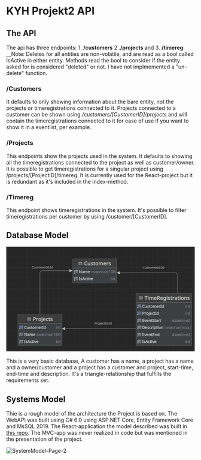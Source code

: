 # KYH Projekt2 API

## The API

The api has three endpoints: 1. __/customers__ 2 .__/projects__ and 3. __/timereg__.
__Note: Deletes for all entities are non-volatile, and are read as a bool called IsActive in either entity. Methods read the bool to consider if the entity asked for is considered "deleted" or not. I have not implmemented a "un-delete" function.

### /Customers

It defaults to only showing information about the bare entity, not the projects or timeregistrations connected to it. Projects connected to a customer can be shown using _/customers/[CustomerID]/projects_ and will contain the timeregistrations connected to it for ease of use if you want to show it in a eventlist, per example. 

### /Projects
This endpoints show the projects used in the system. It defaults to showing all the timeregistrations connected to the project as well as customer/owner. 
It is possible to get timeregistrations for a singular project using /projects/[ProjectID]/timereg. It is currently used for the React-project but it is  redundant as it's included in the index-method.

### /Timereg
This endpoint shows timeregistrations in the system. It's possible to filter timeregistrations per customer by using /customer/[CustomerID].

## Database Model

![Database Diagram](/Diagram.png)

This is a very basic database, A customer has a name, a project has a name and a owner/customer and a project has a customer and project, start-time, end-time and description. It's a triangle-relationship that fulfills the requirements set.

## Systems Model
Thie is a rough model of the architecture the Project is based on. The WebAPI was built using C# 6.0 using ASP.NET Core, Entity Framework Core and MsSQL 2019. The React-application the model described was built in [this repo](https://github.com/kippeves/KYH_Projekt2_React). The MVC-app was never realized in code but was mentioned in the presentation of the project.

![SystemModel-Page-2](https://user-images.githubusercontent.com/3217872/170511840-03c23e32-9e78-4baa-9d18-4be6577b3f77.png)
